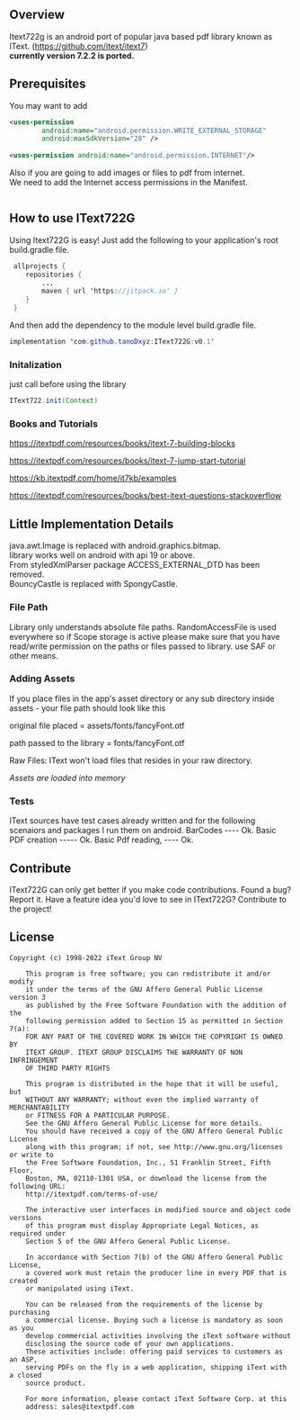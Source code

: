


Overview
--------

Itext722g is an android port of popular java based pdf library known as IText. (https://github.com/itext/itext7)  
**currently version 7.2.2 is ported.**



Prerequisites
-------------

You may want to add 

```xml
<uses-permission
        android:name="android.permission.WRITE_EXTERNAL_STORAGE"
        android:maxSdkVersion="28" />
        
<uses-permission android:name="android.permission.INTERNET"/>
```
Also if you are going to add images or files to pdf from internet.  
 We need to add the Internet access permissions
in the Manifest.  
```xml
```

How to use IText722G
----------------

Using Itext722G is easy! Just add the following to your application's root build.gradle file.

```java
 allprojects {
    repositories {
        ...
        maven { url 'https://jitpack.io' }
    }
 }
```
And then add the dependency to the module level build.gradle file.
```java
implementation 'com.github.tanoDxyz:IText722G:v0.1'
```

### Initalization
just call before using the library
```java
IText722.init(Context) 
```


### Books and Tutorials 
https://itextpdf.com/resources/books/itext-7-building-blocks

https://itextpdf.com/resources/books/itext-7-jump-start-tutorial

https://kb.itextpdf.com/home/it7kb/examples

https://itextpdf.com/resources/books/best-itext-questions-stackoverflow




Little Implementation Details
------------------
java.awt.Image is replaced with android.graphics.bitmap.  
library  works well on android with api 19 or above.  
From styledXmlParser package ACCESS_EXTERNAL_DTD has been removed.  
BouncyCastle is replaced with SpongyCastle.

### File Path
Library only understands absolute file paths. RandomAccessFile is used everywhere so if Scope storage is active please make sure that you have read/write permission on the paths or files passed to library. use SAF or other means.

### Adding Assets
If you place files in the app's asset directory or any sub directory inside assets - your file path should look like this  

original file placed = assets/fonts/fancyFont.otf

path passed to the library = fonts/fancyFont.otf

Raw Files: IText won't load files that resides in your raw directory.  

*Assets are loaded into memory*


### Tests
IText sources have test cases already written and for the following scenaiors and packages I run them on android.
BarCodes ---- Ok.
Basic PDF creation ----- Ok.
Basic Pdf reading, ---- Ok.



Contribute
----------
IText722G can only get better if you make code contributions. Found a bug? Report it.
Have a feature idea you'd love to see in IText722G? Contribute to the project!

License
-------

```
Copyright (c) 1998-2022 iText Group NV

    This program is free software; you can redistribute it and/or modify
    it under the terms of the GNU Affero General Public License version 3
    as published by the Free Software Foundation with the addition of the
    following permission added to Section 15 as permitted in Section 7(a):
    FOR ANY PART OF THE COVERED WORK IN WHICH THE COPYRIGHT IS OWNED BY
    ITEXT GROUP. ITEXT GROUP DISCLAIMS THE WARRANTY OF NON INFRINGEMENT
    OF THIRD PARTY RIGHTS

    This program is distributed in the hope that it will be useful, but
    WITHOUT ANY WARRANTY; without even the implied warranty of MERCHANTABILITY
    or FITNESS FOR A PARTICULAR PURPOSE.
    See the GNU Affero General Public License for more details.
    You should have received a copy of the GNU Affero General Public License
    along with this program; if not, see http://www.gnu.org/licenses or write to
    the Free Software Foundation, Inc., 51 Franklin Street, Fifth Floor,
    Boston, MA, 02110-1301 USA, or download the license from the following URL:
    http://itextpdf.com/terms-of-use/

    The interactive user interfaces in modified source and object code versions
    of this program must display Appropriate Legal Notices, as required under
    Section 5 of the GNU Affero General Public License.

    In accordance with Section 7(b) of the GNU Affero General Public License,
    a covered work must retain the producer line in every PDF that is created
    or manipulated using iText.

    You can be released from the requirements of the license by purchasing
    a commercial license. Buying such a license is mandatory as soon as you
    develop commercial activities involving the iText software without
    disclosing the source code of your own applications.
    These activities include: offering paid services to customers as an ASP,
    serving PDFs on the fly in a web application, shipping iText with a closed
    source product.

    For more information, please contact iText Software Corp. at this
    address: sales@itextpdf.com
```
